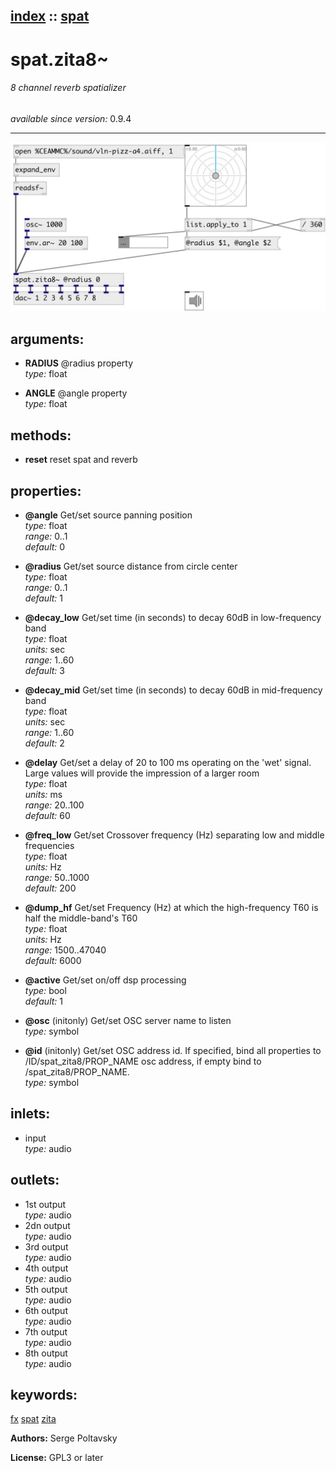 [index](index.html) :: [spat](category_spat.html)
---

# spat.zita8~

###### 8 channel reverb spatializer

*available since version:* 0.9.4

---




[![example](../examples/img/spat.zita8~.jpg)](../examples/pd/spat.zita8~.pd)



## arguments:

* **RADIUS**
@radius property<br>
_type:_ float<br>

* **ANGLE**
@angle property<br>
_type:_ float<br>



## methods:

* **reset**
reset spat and reverb<br>




## properties:

* **@angle** 
Get/set source panning position<br>
_type:_ float<br>
_range:_ 0..1<br>
_default:_ 0<br>

* **@radius** 
Get/set source distance from circle center<br>
_type:_ float<br>
_range:_ 0..1<br>
_default:_ 1<br>

* **@decay_low** 
Get/set time (in seconds) to decay 60dB in low-frequency band<br>
_type:_ float<br>
_units:_ sec<br>
_range:_ 1..60<br>
_default:_ 3<br>

* **@decay_mid** 
Get/set time (in seconds) to decay 60dB in mid-frequency band<br>
_type:_ float<br>
_units:_ sec<br>
_range:_ 1..60<br>
_default:_ 2<br>

* **@delay** 
Get/set a delay of 20 to 100 ms operating on the &#39;wet&#39; signal. Large values will
provide the impression of a larger room<br>
_type:_ float<br>
_units:_ ms<br>
_range:_ 20..100<br>
_default:_ 60<br>

* **@freq_low** 
Get/set Crossover frequency (Hz) separating low and middle frequencies<br>
_type:_ float<br>
_units:_ Hz<br>
_range:_ 50..1000<br>
_default:_ 200<br>

* **@dump_hf** 
Get/set Frequency (Hz) at which the high-frequency T60 is half the middle-band&#39;s T60<br>
_type:_ float<br>
_units:_ Hz<br>
_range:_ 1500..47040<br>
_default:_ 6000<br>

* **@active** 
Get/set on/off dsp processing<br>
_type:_ bool<br>
_default:_ 1<br>

* **@osc** (initonly)
Get/set OSC server name to listen<br>
_type:_ symbol<br>

* **@id** (initonly)
Get/set OSC address id. If specified, bind all properties to /ID/spat_zita8/PROP_NAME
osc address, if empty bind to /spat_zita8/PROP_NAME.<br>
_type:_ symbol<br>



## inlets:

* input<br>
_type:_ audio



## outlets:

* 1st output<br>
_type:_ audio
* 2dn output<br>
_type:_ audio
* 3rd output<br>
_type:_ audio
* 4th output<br>
_type:_ audio
* 5th output<br>
_type:_ audio
* 6th output<br>
_type:_ audio
* 7th output<br>
_type:_ audio
* 8th output<br>
_type:_ audio



## keywords:

[fx](keywords/fx.html)
[spat](keywords/spat.html)
[zita](keywords/zita.html)






**Authors:** Serge Poltavsky




**License:** GPL3 or later





